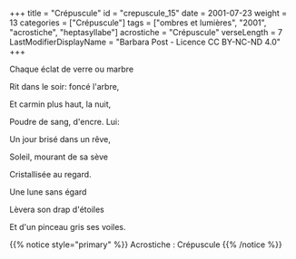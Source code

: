 +++
title = "Crépuscule"
id = "crepuscule_15"
date = 2001-07-23
weight = 13
categories = ["Crépuscule"]
tags = ["ombres et lumières", "2001", "acrostiche", "heptasyllabe"]
acrostiche = "Crépuscule"
verseLength = 7
LastModifierDisplayName = "Barbara Post - Licence CC BY-NC-ND 4.0"
+++

Chaque éclat de verre ou marbre

Rit dans le soir: foncé l'arbre,

Et carmin plus haut, la nuit,

Poudre de sang, d'encre. Lui:

Un jour brisé dans un rêve,

Soleil, mourant de sa sève

Cristallisée au regard.

Une lune sans égard

Lèvera son drap d'étoiles

Et d'un pinceau gris ses voiles.

{{% notice style="primary" %}}
Acrostiche : Crépuscule
{{% /notice %}}
